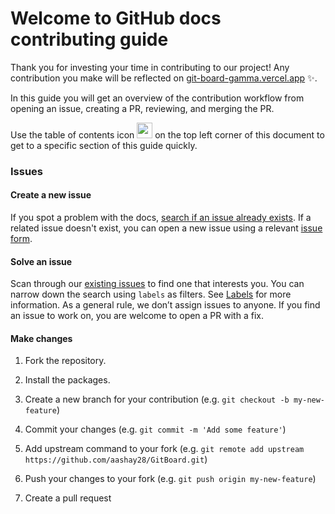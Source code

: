 # Welcome to GitHub docs contributing guide

Thank you for investing your time in contributing to our project! Any contribution you make will be reflected on [git-board-gamma.vercel.app](https://git-board-gamma.vercel.app) :sparkles:.

In this guide you will get an overview of the contribution workflow from opening an issue, creating a PR, reviewing, and merging the PR.

Use the table of contents icon <img src="/contributing/images/table-of-contents.png" width="25" height="25" /> on the top left corner of this document to get to a specific section of this guide quickly.


### Issues

#### Create a new issue

If you spot a problem with the docs, [search if an issue already exists](https://docs.github.com/en/github/searching-for-information-on-github/searching-on-github/searching-issues-and-pull-requests#search-by-the-title-body-or-comments). If a related issue doesn't exist, you can open a new issue using a relevant [issue form](https://github.com/github/docs/issues/new/choose).

#### Solve an issue

Scan through our [existing issues](https://github.com/github/docs/issues) to find one that interests you. You can narrow down the search using `labels` as filters. See [Labels](/contributing/how-to-use-labels.md) for more information. As a general rule, we don’t assign issues to anyone. If you find an issue to work on, you are welcome to open a PR with a fix.


#### Make changes

1. Fork the repository.

2. Install the packages.

3. Create a new branch for your contribution (e.g. `git checkout -b my-new-feature`)

4. Commit your changes (e.g. `git commit -m 'Add some feature'`)

5. Add upstream command to your fork (e.g. `git remote add upstream https://github.com/aashay28/GitBoard.git`)

6. Push your changes to your fork (e.g. `git push origin my-new-feature`)

7. Create a pull request








